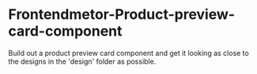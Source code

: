 # Frontendmetor-Product-preview-card-component
Build out a product preview card component and get it looking as close to the designs in the 'design' folder as possible.
